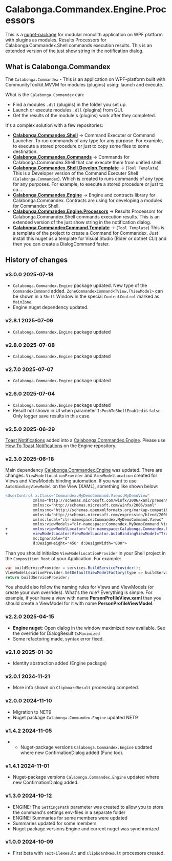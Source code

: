 ﻿# Calabonga.Commandex.Engine.Processors

This is a [nuget-package](https://www.nuget.org/packages/Calabonga.Commandex.Engine.Processors/) for modular monolith application on WPF platform with plugins as modules. Results Processors for Calabonga.Commandex.Shell commands execution results. This is an extended version of the just show string in the notification dialog.

## What is Calabonga.Commandex

The `Calabonga.Commandex` - This is an application on WPF-platform built with CommunityToolkit.MVVM for modules (plugins) using: launch and execute.

What is the `Calabonga.Commandex` can:
* Find a modules `.dll` (plugins) in the folder you set up.
* Launch or execute modules `.dll` (plugins) from GUI.
* Get the results of the module's (plugins) work after they completed.

It's a complex solution with a few repositories:

* **[Calabonga.Commandex.Shell](https://github.com/Calabonga/Calabonga.Commandex.Shell)** →  Command Executer or Command Launcher. To run commands of any type for any purpose. For example, to execute a stored procedure or just to copy some files to some destination.
* **[Calabonga.Commandex.Commands](https://github.com/Calabonga/Calabonga.Commandex.Commands)** →  Commands for Calabonga.Commandex.Shell that can execute them from unified shell.
* **[Calabonga.Commandex.Shell.Develop.Template](https://github.com/Calabonga/Calabonga.Commandex.Shell.Develop.Template)** →  (`Tool Template`) This is a Developer version of the Command Executer Shell (`Calabonga.Commandex`). Which is created to runs commands of any type for any purposes. For example, to execute a stored procedure or just to co…
* **[Calabonga.Commandex.Engine](https://github.com/Calabonga/Calabonga.Commandex.Engine)** →  Engine and contracts library for Calabonga.Commandex. Contracts are using for developing a modules for Commandex Shell.
* **[Calabonga.Commandex.Engine.Processors](https://github.com/Calabonga/Calabonga.Commandex.Engine.Processors)** →  Results Processors for Calabonga.Commandex.Shell commands execution results. This is an extended version of the just show string in the notification dialog.
* **[Calabonga.CommandexCommand.Template](https://github.com/Calabonga/Calabonga.CommandexCommand.Template)** →  (`Tool Template`) This is a template of the project to create a Command for Commandex. Just install this nuget as a template for Visual Studio (Rider or dotnet CLI) and then you can create a DialogCommand faster.
 
## History of changes

### v3.0.0 2025-07-18

* `Calabonga.Commandex.Engine` package updated. New type of the `CommandexCommand` added. `ZoneCommandexCommand<TView,TViewModel>` can be shown in a `Shell` Window in the special `ContentControl` marked as `MainZone`.
* Engine nuget dependency updated.

### v2.8.1 2025-07-09

* `Calabonga.Commandex.Engine` package updated

### v2.8.0 2025-07-08

* `Calabonga.Commandex.Engine` package updated

### v2.7.0 2025-07-07

* `Calabonga.Commandex.Engine` package updated

### v2.6.0 2025-07-04

* `Calabonga.Commandex.Engine` package updated
* Result not shown in UI when parameter `IsPushToShellEnabled` is `false`. Only logger save results in this case.

### v2.5.0 2025-06-29

[Toast Notifications](https://github.com/Calabonga/Calabonga.Commandex.Engine/wiki/Toast-Notifications) added into a [Calabonga.Commandex.Engine](https://github.com/Calabonga/Calabonga.Commandex.Engine). Please use [How To Toast Notifications](https://github.com/Calabonga/Calabonga.Commandex.Engine/wiki/Toast-Notifications) on the Engine repository.

### v2.3.0 2025-06-18

Main dependency [Calabonga.Commandex.Engine](https://github.com/Calabonga/Calabonga.Commandex.Engine) was updated. There are changes. `ViewModelLocationProvider` and `ViewModelLocation` created for Views and ViewModels binding automation. If you want to use `AutoBindingViewModel` on the View (XAML), something like shown below:

```diff
<UserControl x:Class="Commandex.MyDemoCommand.Views.MyDemoView"
            xmlns="http://schemas.microsoft.com/winfx/2006/xaml/presentation"
            xmlns:x="http://schemas.microsoft.com/winfx/2006/xaml"
            xmlns:mc="http://schemas.openxmlformats.org/markup-compatibility/2006" 
            xmlns:d="http://schemas.microsoft.com/expression/blend/2008" 
            xmlns:local="clr-namespace:Commandex.MyDemoCommand.Views"
            xmlns:viewModels="clr-namespace:Commandex.MyDemoCommand.ViewModels"
+           xmlns:viewModelLocator="clr-namespace:Calabonga.Commandex.Engine.ViewModelLocator;assembly=Calabonga.Commandex.Engine"
+           viewModelLocator:ViewModelLocator.AutoBindingViewModel="True"
            mc:Ignorable="d" 
            d:DesignHeight="450" d:DesignWidth="800">
```

Than you should initialize `ViewModelLocationProvider` in your Shell project in the `Composition Root` of your Application. For example:

```csharp
var buildServiceProvider = services.BuildServiceProvider();
ViewModelLocationProvider.SetDefaultViewModelFactory(type => buildServiceProvider.GetRequiredService(type));
return buildServiceProvider;
```

You should also follow the naming rules for Views and ViewModels (or create your own overrides). What's the rule? Everything is simple. For example, if your have a view with name **PersonProfileView.xaml** than you should create a ViewModel for it with name **PersonProfileViewModel**.


### v2.2.0 2025-04-15

* **Engine nuget**: Open dialog in the window maximized now available. See the override for DialogResult `IsMaximized`
* Some refactoring made, syntax error fixed. 

### v2.1.0 2025-01-30

* Identity abstraction added (Engine package)

### v2.0.1 2024-11-21

* More info shown on `ClipboardResult` processing competed.

### v2.0.0 2024-11-10

* Migration to NET9
* Nuget package `Calabonga.Commandex.Engine` updated NET9

### v1.4.2 2024-11-05

* * Nuget-package versions `Calabonga.Commandex.Engine` updated where new ConfirnationDialog added (Func too).

### v1.4.1 2024-11-01

* Nuget-package versions `Calabonga.Commandex.Engine` updated where new ConfirnationDialog added.

### v1.3.0 2024-10-12

* ENGINE: The `SettingsPath` parameter was created to allow you to store the command's settings env-files in a separate folder
* ENGINE: Summaries for some members were updated
* Summaries updated for some members
* Nuget package versions Engine and current nuget was synchronized

### v1.0.0 2024-10-09

* First beta with `TextFileResult` and `ClipboardResult` processors created.